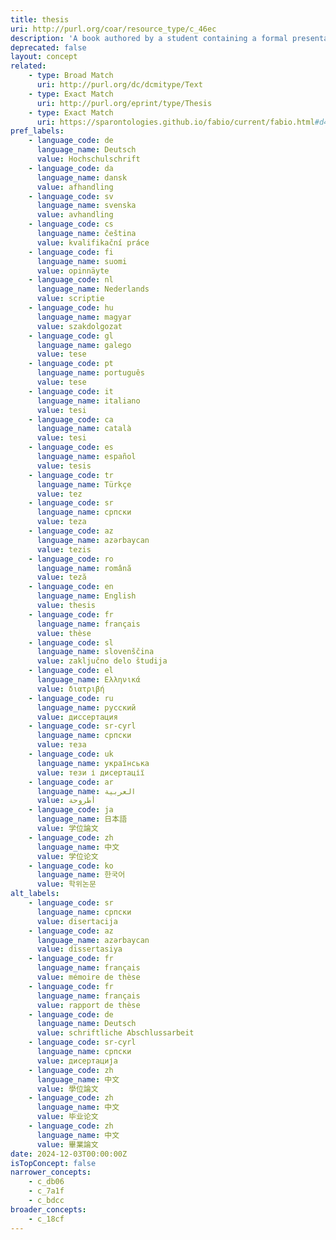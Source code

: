 ```yaml
---
title: thesis
uri: http://purl.org/coar/resource_type/c_46ec
description: 'A book authored by a student containing a formal presentations of research outputs submitted for examination in completion of a course of study at an institution of higher education, to fulfil the requirements for an academic degree. Also known as a dissertation. [Source: https://sparontologies.github.io/fabio/current/fabio.html#d4e5748]'
deprecated: false
layout: concept
related:
    - type: Broad Match
      uri: http://purl.org/dc/dcmitype/Text
    - type: Exact Match
      uri: http://purl.org/eprint/type/Thesis
    - type: Exact Match
      uri: https://sparontologies.github.io/fabio/current/fabio.html#d4e5748
pref_labels:
    - language_code: de
      language_name: Deutsch
      value: Hochschulschrift
    - language_code: da
      language_name: dansk
      value: afhandling
    - language_code: sv
      language_name: svenska
      value: avhandling
    - language_code: cs
      language_name: čeština
      value: kvalifikační práce
    - language_code: fi
      language_name: suomi
      value: opinnäyte
    - language_code: nl
      language_name: Nederlands
      value: scriptie
    - language_code: hu
      language_name: magyar
      value: szakdolgozat
    - language_code: gl
      language_name: galego
      value: tese
    - language_code: pt
      language_name: português
      value: tese
    - language_code: it
      language_name: italiano
      value: tesi
    - language_code: ca
      language_name: català
      value: tesi
    - language_code: es
      language_name: español
      value: tesis
    - language_code: tr
      language_name: Türkçe
      value: tez
    - language_code: sr
      language_name: српски
      value: teza
    - language_code: az
      language_name: azərbaycan
      value: tezis
    - language_code: ro
      language_name: română
      value: teză
    - language_code: en
      language_name: English
      value: thesis
    - language_code: fr
      language_name: français
      value: thèse
    - language_code: sl
      language_name: slovenščina
      value: zaključno delo študija
    - language_code: el
      language_name: Ελληνικά
      value: διατριβή
    - language_code: ru
      language_name: русский
      value: диссертация
    - language_code: sr-cyrl
      language_name: српски
      value: теза
    - language_code: uk
      language_name: українська
      value: тези і дисертації
    - language_code: ar
      language_name: العربية
      value: أطروحة
    - language_code: ja
      language_name: 日本語
      value: 学位論文
    - language_code: zh
      language_name: 中文
      value: 学位论文
    - language_code: ko
      language_name: 한국어
      value: 학위논문
alt_labels:
    - language_code: sr
      language_name: српски
      value: disertacija
    - language_code: az
      language_name: azərbaycan
      value: dissertasiya
    - language_code: fr
      language_name: français
      value: mémoire de thèse
    - language_code: fr
      language_name: français
      value: rapport de thèse
    - language_code: de
      language_name: Deutsch
      value: schriftliche Abschlussarbeit
    - language_code: sr-cyrl
      language_name: српски
      value: дисертација
    - language_code: zh
      language_name: 中文
      value: 學位論文
    - language_code: zh
      language_name: 中文
      value: 毕业论文
    - language_code: zh
      language_name: 中文
      value: 畢業論文
date: 2024-12-03T00:00:00Z
isTopConcept: false
narrower_concepts:
    - c_db06
    - c_7a1f
    - c_bdcc
broader_concepts:
    - c_18cf
---
```


